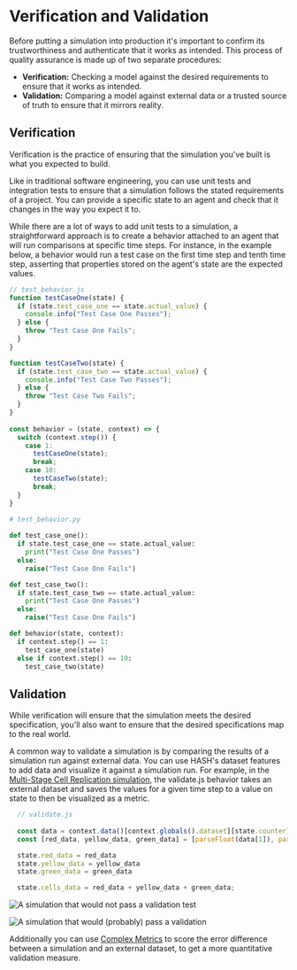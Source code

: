 # Verification and Validation

Before putting a simulation into production it's important to confirm its trustworthiness and authenticate that it works as intended. This process of quality assurance is made up of two separate procedures:

* **Verification:** Checking a model against the desired requirements to ensure that it works as intended.
* **Validation:** Comparing a model against external data or a trusted source of truth to ensure that it mirrors reality.

## Verification

Verification is the practice of ensuring that the simulation you've built is what you expected to build.

Like in traditional software engineering, you can use unit tests and integration tests to ensure that a simulation follows the stated requirements of a project. You can provide a specific state to an agent and check that it changes in the way you expect it to.

While there are a lot of ways to add unit tests to a simulation, a straightforward approach is to create a behavior attached to an agent that will run comparisons at specific time steps. For instance, in the example below, a behavior would run a test case on the first time step and tenth time step, asserting that properties stored on the agent's state are the expected values.

<Tabs>
<Tab title="JavaScript" >


```javascript
// test_behavior.js
function testCaseOne(state) {
  if (state.test_case_one == state.actual_value) {
    console.info("Test Case One Passes");
  } else {
    throw "Test Case One Fails";
  }
}

function testCaseTwo(state) {
  if (state.test_case_two == state.actual_value) {
    console.info("Test Case Two Passes");
  } else {
    throw "Test Case Two Fails";
  }
}
  
const behavior = (state, context) => {
  switch (context.step()) {
    case 1:
      testCaseOne(state);
      break;
    case 10:
      testCaseTwo(state);
      break;
  }
}
```

</Tab>

<Tab title="Python" >


```python
# test_behavior.py
  
def test_case_one():
  if state.test_case_one == state.actual_value:
    print("Test Case One Passes")
  else:
    raise("Test Case One Fails")

def test_case_two():
  if state.test_case_two == state.actual_value:
    print("Test Case One Passes")
  else:
    raise("Test Case One Fails")

def behavior(state, context):
  if context.step() == 1:
    test_case_one(state)
  else if context.step() == 10:
    test_case_two(state)

```

</Tab>
</Tabs>

## Validation

While verification will ensure that the simulation meets the desired specification, you'll also want to ensure that the desired specifications map to the real world. 

A common way to validate a simulation is by comparing the results of a simulation run against external data. You can use HASH's dataset features to add data and visualize it against a simulation run. For example, in the [Multi-Stage Cell Replication simulation](https://core.hash.ai/@hash/multi-stage-cell-replication/1.0.0), the validate.js behavior takes an external dataset and saves the values for a given time step to a value on state to then be visualized as a metric.

```javascript
  // validate.js
  
  const data = context.data()[context.globals().dataset][state.counter];
  const [red_data, yellow_data, green_data] = [parseFloat(data[1]), parseFloat(data[2]), parseFloat(data[3])]

  state.red_data = red_data
  state.yellow_data = yellow_data
  state.green_data = green_data

  state.cells_data = red_data + yellow_data + green_data;
```

![A simulation that would not pass a validation test](https://cdn-us1.hash.ai/site/docs/image%20%2875%29.png)

![A simulation that would \(probably\) pass a validation](https://cdn-us1.hash.ai/site/docs/image%20%2876%29.png)

Additionally you can use [Complex Metrics](../creating-simulations/experiments/optimization-experiments/complex-metrics.md) to score the error difference between a simulation and an external dataset, to get a more quantitative validation measure.


